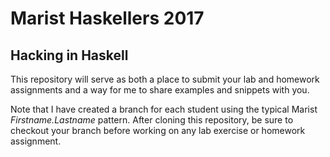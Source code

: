 # Marist Haskellers 2017
## Hacking in Haskell

This repository will serve as both a place to submit your lab and homework assignments and a way for me to share examples and snippets with you.

Note that I have created a branch for each student using the typical Marist *Firstname.Lastname* pattern. After cloning this repository, be sure to checkout your branch before working on any lab exercise or homework assignment.

